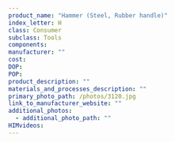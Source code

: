 ```yaml
---
product_name: "Hammer (Steel, Rubber handle)"
index_letter: H
class: Consumer
subclass: Tools
components:
manufacturer: ""
cost: 
DOP: 
POP: 
product_description: ""
materials_and_processes_description: ""
primary_photo_path: /photos/3120.jpg
link_to_manufacturer_website: ""
additional_photos:
  - additional_photo_path: ""
HIMvideos:
---
```

